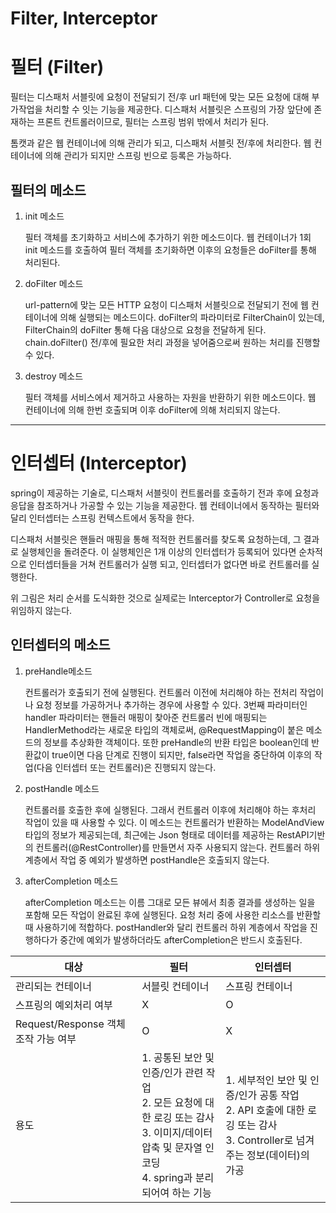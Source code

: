 # Filter, Interceptor

# 필터 (Filter)

필터는 디스패처 서블릿에 요청이 전달되기 전/후 url 패턴에 맞는 모든 요청에 대해 부가작업을 처리할 수 잇는 기능을 제공한다. 디스패처 서블릿은 스프링의 가장 앞단에 존재하는 프론트 컨트롤러이므로, 필터는 스프링 범위 밖에서 처리가 된다.

톰캣과 같은 웹 컨테이너에 의해 관리가 되고, 디스패처 서블릿 전/후에 처리한다. 웹 컨테이너에 의해 관리가 되지만 스프링 빈으로 등록은 가능하다.


## 필터의 메소드


1. init 메소드

   필터 객체를 초기화하고 서비스에 추가하기 위한 메소드이다. 웹 컨테이너가 1회 init 메소드를 호출하여 필터 객체를 초기화하면 이후의 요청들은 doFilter를 통해 처리된다.

2. doFilter 메소드

   url-pattern에 맞는 모든 HTTP 요청이 디스패처 서블릿으로 전달되기 전에 웹 컨테이너에 의해 실행되는 메소드이다. doFilter의 파라미터로 FilterChain이 있는데, FilterChain의 doFilter 통해 다음 대상으로 요청을 전달하게 된다. chain.doFilter() 전/후에 필요한 처리 과정을 넣어줌으로써 원하는 처리를 진행할 수 있다.

3. destroy 메소드

   필터 객체를 서비스에서 제거하고 사용하는 자원을 반환하기 위한 메소드이다. 웹 컨테이너에 의해 한번 호출되며 이후 doFilter에 의해 처리되지 않는다.

---

# 인터셉터 (Interceptor)

spring이 제공하는 기술로, 디스패처 서블릿이 컨트롤러를 호출하기 전과 후에 요청과 응답을 참조하거나 가공할 수 있는 기능을 제공한다. 웹 컨테이너에서 동작하는 필터와 달리 인터셉터는 스프링 컨텍스트에서 동작을 한다.

디스패처 서블릿은 핸들러 매핑을 통해 적적한 컨트롤러를 찾도록 요청하는데, 그 결과로 실행체인을 돌려준다. 이 실행체인은 1개 이상의 인터셉터가 등록되어 있다면 순차적으로 인터셉터들을 거쳐 컨트롤러가 실행 되고, 인터셉터가 없다면 바로 컨트롤러를 실행한다.


위 그림은 처리 순서를 도식화한 것으로 실제로는 Interceptor가 Controller로 요청을 위임하지 않는다.

## 인터셉터의 메소드


1. preHandle메소드

   컨트롤러가 호출되기 전에 실행된다. 컨트롤러 이전에 처리해야 하는 전처리 작업이나 요청 정보를 가공하거나 추가하는 경우에 사용할 수 있다. 3번째 파라미터인 handler 파라미터는 핸들러 매핑이 찾아준 컨트롤러 빈에 매핑되는 HandlerMethod라는 새로운 타입의 객체로써, @RequestMapping이 붙은 메소드의 정보를 추상화한 객체이다. 또한 preHandle의 반환 타입은 boolean인데 반환값이 true이면 다음 단계로 진행이 되지만, false라면 작업을 중단하여 이후의 작업(다음 인터셉터 또는 컨트롤러)은 진행되지 않는다.

2. postHandle 메소드

   컨트롤러를 호출한 후에 실행된다. 그래서 컨트롤러 이후에 처리해야 하는 후처리 작업이 있을 때 사용할 수 있다. 이 메소드는 컨트롤러가 반환하는 ModelAndView 타입의 정보가 제공되는데, 최근에는 Json 형태로 데이터를 제공하는 RestAPI기반의 컨트롤러(@RestController)를 만들면서 자주 사용되지 않는다. 컨트롤러 하위 계층에서 작업 중 예외가 발생하면 postHandle은 호출되지 않는다.

3. afterCompletion 메소드

   afterCompletion 메소드는 이름 그대로 모든 뷰에서 최종 결과를 생성하는 일을 포함해 모든 작업이 완료된 후에 실행된다. 요청 처리 중에 사용한 리소스를 반환할 때 사용하기에 적합하다. postHandler와 달리 컨트롤러 하위 계층에서 작업을 진행하다가 중간에 예외가 발생하더라도 afterCompletion은 반드시 호출된다.


| 대상 | 필터 | 인터셉터 |
| --- | --- | --- |
| 관리되는 컨테이너 | 서블릿 컨테이너 | 스프링 컨테이너 |
| 스프링의 예외처리 여부 | X | O |
| Request/Response 객체 조작 가능 여부 | O | X |
| 용도 | 1. 공통된 보안 및 인증/인가 관련 작업 <br>2. 모든 요청에 대한 로깅 또는 감사 <br>3. 이미지/데이터 압축 및 문자열 인코딩 <br>4. spring과 분리되어여 하는 기능 | 1. 세부적인 보안 및 인증/인가 공통 작업 <br>2. API 호출에 대한 로깅 또는 감사 <br>3. Controller로 넘겨주는 정보(데이터)의 가공 |